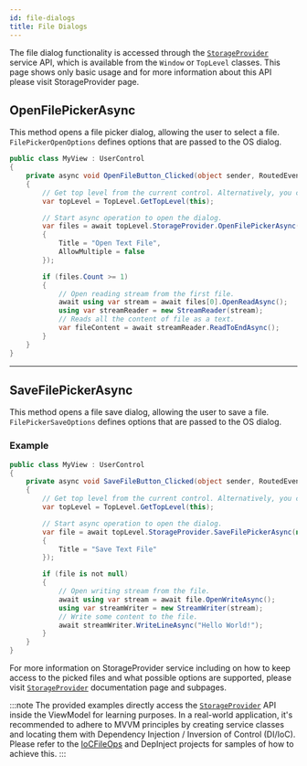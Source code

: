```yaml
---
id: file-dialogs
title: File Dialogs
---
```


The file dialog functionality is accessed through the [`StorageProvider`](../../concepts/services/storage-provider) service API, which is available from the `Window` or `TopLevel` classes. This page shows only basic usage and for more information about this API please visit StorageProvider page.

<GitHubSampleLink title="File Dialog" link="https://github.com/AvaloniaUI/AvaloniaUI.QuickGuides/tree/main/FileOps"/>

## OpenFilePickerAsync

This method opens a file picker dialog, allowing the user to select a file. `FilePickerOpenOptions` defines options that are passed to the OS dialog.

```cs
public class MyView : UserControl
{
    private async void OpenFileButton_Clicked(object sender, RoutedEventArgs args)
    {
        // Get top level from the current control. Alternatively, you can use Window reference instead.
        var topLevel = TopLevel.GetTopLevel(this);

        // Start async operation to open the dialog.
        var files = await topLevel.StorageProvider.OpenFilePickerAsync(new FilePickerOpenOptions
        {
            Title = "Open Text File",
            AllowMultiple = false
        });

        if (files.Count >= 1)
        {
            // Open reading stream from the first file.
            await using var stream = await files[0].OpenReadAsync();
            using var streamReader = new StreamReader(stream);
            // Reads all the content of file as a text.
            var fileContent = await streamReader.ReadToEndAsync();
        }
    }
}
```

---

## SaveFilePickerAsync

This method opens a file save dialog, allowing the user to save a file. `FilePickerSaveOptions` defines options that are passed to the OS dialog.

### Example

```cs
public class MyView : UserControl
{
    private async void SaveFileButton_Clicked(object sender, RoutedEventArgs args)
    {
        // Get top level from the current control. Alternatively, you can use Window reference instead.
        var topLevel = TopLevel.GetTopLevel(this);

        // Start async operation to open the dialog.
        var file = await topLevel.StorageProvider.SaveFilePickerAsync(new FilePickerSaveOptions
        {
            Title = "Save Text File"
        });

        if (file is not null)
        {
            // Open writing stream from the file.
            await using var stream = await file.OpenWriteAsync();
            using var streamWriter = new StreamWriter(stream);
            // Write some content to the file.
            await streamWriter.WriteLineAsync("Hello World!");
        }
    }
}
```

For more information on StorageProvider service including on how to keep access to the picked files and what possible options are supported, please visit [`StorageProvider`](../../concepts/services/storage-provider) documentation page and subpages.

:::note
The provided examples directly access the [`StorageProvider`](../../concepts/services/storage-provider) API inside the ViewModel for learning purposes. In a real-world application, it's recommended to adhere to MVVM principles by creating service classes and locating them with Dependency Injection / Inversion of Control (DI/IoC). Please refer to the [IoCFileOps](https://github.com/AvaloniaUI/AvaloniaUI.QuickGuides/tree/main/IoCFileOps) and DepInject projects for samples of how to achieve this.
:::





















